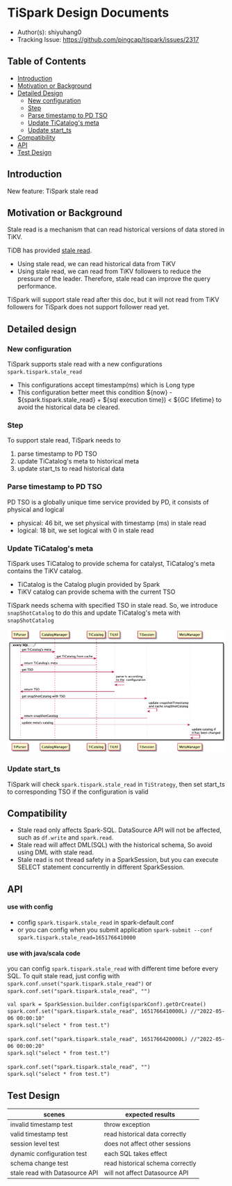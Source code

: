 # TiSpark Design Documents

- Author(s): shiyuhang0
- Tracking Issue: https://github.com/pingcap/tispark/issues/2317

## Table of Contents

* [Introduction](#introduction)
* [Motivation or Background](#motivation-or-background)
* [Detailed Design](#detailed-design)
    * [New configuration](#new-configuration)
    * [Step](#step)
    * [Parse timestamp to PD TSO](#parse-timestamp-to-pd-tso)
    * [Update TiCatalog's meta](#update-tiCatalog's-meta)
    * [Update start_ts](#update-start_ts)
* [Compatibility](#compatibility)
* [API](#api)
* [Test Design](#test-design)

## Introduction

New feature: TiSpark stale read

## Motivation or Background

Stale read is a mechanism that can read historical versions of data stored in TiKV.

TiDB has provided [stale read](https://docs.pingcap.com/zh/tidb/stable/stale-read). 
- Using stale read, we can read historical data from TiKV
- Using stale read, we can read from TiKV followers to reduce the pressure of the leader. Therefore, stale read can improve the query performance.

TiSpark will support stale read after this doc, but it will not read from TiKV followers for TiSpark does not support follower read yet.

## Detailed design

### New configuration
TiSpark supports stale read with a new configurations `spark.tispark.stale_read`
- This configurations accept timestamp(ms) which is Long type
- This configuration better meet this condition ${now} - ${spark.tispark.stale_read} + ${sql execution time}) < ${GC lifetime} to avoid the historical data be cleared.


### Step
To support stale read, TiSpark needs to
1. parse timestamp to PD TSO
2. update TiCatalog's meta to historical meta
3. update start_ts to read historical data

### Parse timestamp to PD TSO
PD TSO is a globally unique time service provided by PD, it consists of physical and logical
- physical: 46 bit, we set physical with timestamp (ms) in stale read
- logical: 18 bit, we set logical with 0 in stale read



### Update TiCatalog's meta
TiSpark uses TiCatalog to provide schema for catalyst, TiCatalog's meta contains the TiKV catalog.
- TiCatalog is the Catalog plugin provided by Spark
- TiKV catalog can provide schema with the current TSO

TiSpark needs schema with specified TSO in stale read. So, we introduce `snapShotCatalog` to do this and update TiCatalog's meta with `snapShotCatalog`

![image alt text](imgs/stale-read/meta.png)

### Update start_ts
TiSpark will check `spark.tispark.stale_read` in `TiStrategy`, then set start_ts to corresponding TSO if the configuration is valid


## Compatibility
- Stale read only affects Spark-SQL. DataSource API will not be affected, such as `df.write` and `spark.read`.
- Stale read will affect DML(SQL) with the historical schema, So avoid using DML with stale read.
- Stale read is not thread safety in a SparkSession, but you can execute SELECT statement concurrently in different SparkSession.

## API
#### use with config
- config `spark.tispark.stale_read` in spark-default.conf
- or you can config when you submit application `spark-submit --conf spark.tispark.stale_read=1651766410000`
#### use with java/scala code
you can config `spark.tispark.stale_read` with different time before every SQL. To quit stale read, just config with `spark.conf.unset("spark.tispark.stale_read")` or `spark.conf.set("spark.tispark.stale_read", "")`
```
val spark = SparkSession.builder.config(sparkConf).getOrCreate()
spark.conf.set("spark.tispark.stale_read", 1651766410000L) //"2022-05-06 00:00:10"
spark.sql("select * from test.t")

spark.conf.set("spark.tispark.stale_read", 1651766420000L) //"2022-05-06 00:00:20"
spark.sql("select * from test.t")

spark.conf.set("spark.tispark.stale_read", "")
spark.sql("select * from test.t")
```

## Test Design
| scenes                         | expected results                 |
|--------------------------------|----------------------------------|
| invalid timestamp test         | throw exception                  |
| valid timestamp test           | read historical data correctly   |
| session level test             | does not affect other sessions   |
| dynamic configuration test     | each SQL takes effect            |
| schema change test             | read historical schema correctly |
| stale read with Datasource API | will not affect Datasource API   |




